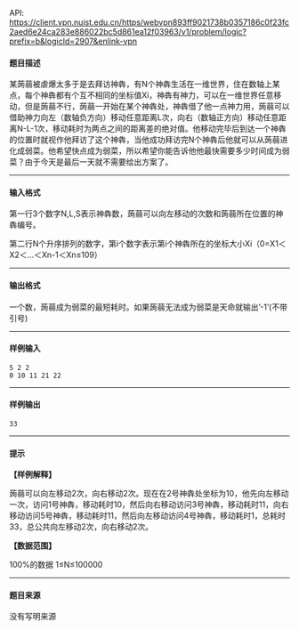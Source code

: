 API: https://client.vpn.nuist.edu.cn/https/webvpn893ff9021738b0357186c0f23fc2aed6e24ca283e886022bc5d861ea12f03963/v1/problem/logic?prefix=b&logicId=2907&enlink-vpn

#### 题目描述

某蒟蒻被虐爆太多于是去拜访神犇，有N个神犇生活在一维世界，住在数轴上某点，每个神犇都有个互不相同的坐标值Xi，神犇有神力，可以在一维世界任意移动，但是蒟蒻不行，蒟蒻一开始在某个神犇处，神犇借了他一点神力用，蒟蒻可以借助神力向左（数轴负方向）移动任意距离L次，向右（数轴正方向）移动任意距离N-L-1次，移动耗时为两点之间的距离差的绝对值。他移动完毕后到达一个神犇的位置时就视作他拜访了这个神犇，当他成功拜访完N个神犇后他就可以从蒟蒻进化成弱菜。他希望快点成为弱菜，所以希望你能告诉他他最快需要多少时间成为弱菜？由于今天是最后一天就不需要给出方案了。

---

#### 输入格式

第一行3个数字N,L,S表示神犇数，蒟蒻可以向左移动的次数和蒟蒻所在位置的神犇编号。

第二行N个升序排列的数字，第i个数字表示第i个神犇所在的坐标大小Xi（0=X1＜X2＜…＜Xn-1＜Xn≤109）

---

#### 输出格式

一个数，蒟蒻成为弱菜的最短耗时。如果蒟蒻无法成为弱菜是天命就输出’-1’(不带引号)

---

#### 样例输入
```
5 2 2
0 10 11 21 22

```

---

#### 样例输出
```
33
```

---

#### 提示

**【样例解释】**

蒟蒻可以向左移动2次，向右移动2次。现在在2号神犇处坐标为10，他先向左移动一次，访问1号神犇，移动耗时10，然后向右移动访问3号神犇，移动耗时11，向右移动访问5号神犇，移动耗时11，然后向左移动访问4号神犇，移动耗时1，总耗时33，总公共向左移动2次，向右移动2次。

**【数据范围】**

 100%的数据 1≤N≤100000

---

#### 题目来源

没有写明来源